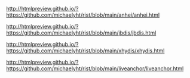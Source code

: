 <!--暗黑 内侧下载-->

http://htmlpreview.github.io/?https://github.com/michaelyht/rist/blob/main/anhei/anhei.html


<!--j8 生产 内侧下载-->

http://htmlpreview.github.io/?https://github.com/michaelyht/rist/blob/main/jbdis/jbdis.html


<!--xhy 生产 内侧下载-->

http://htmlpreview.github.io/?https://github.com/michaelyht/rist/blob/main/xhydis/xhydis.html


<!--liveanchor 内侧下载-->

http://htmlpreview.github.io/?https://github.com/michaelyht/rist/blob/main/liveanchor/liveanchor.html
